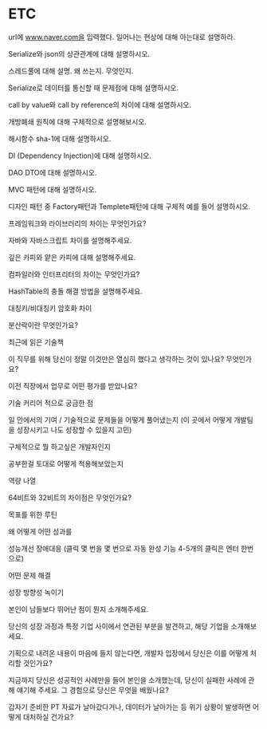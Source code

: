 # ETC

url에 www.naver.com을 입력했다. 일어나는 현상에 대해 아는대로 설명하라.

Serialize와 json의 상관관계에 대해 설명하시오.

스레드풀에 대해 설명. 왜 쓰는지. 무엇인지.

Serialize로 데이터를 통신할 때 문제점에 대해 설명하시오.

call by value와 call by reference의 차이에 대해 설명하시오.

개방폐쇄 원칙에 대해 구체적으로 설명해보시오.

해시함수 sha-1에 대해 설명하시오.

DI (Dependency Injection)에 대해 설명하시오.

DAO DTO에 대해 설명하시오.

MVC 패턴에 대해 설명하시오.

디자인 패턴 중 Factory패턴과 Templete패턴에 대해 구체적 예를 들어 설명하시오.

프레임워크와 라이브러리의 차이는 무엇인가요?

자바와 자바스크립트 차이를 설명해주세요.

깊은 카피와 얕은 카피에 대해 설명해주세요.

컴파일러와 인터프리터의 차이는 무엇인가요?

HashTable의 충돌 해결 방법을 설명해주세요.

대칭키/비대칭키 암호화 차이

분산락이란 무엇인가요?

최근에 읽은 기술책

이 직무를 위해 당신이 정말 이것만은 열심히 했다고 생각하는 것이 있나요? 무엇인가요?

이전 직장에서 업무로 어떤 평가를 받았나요?

기술 커리어 적으로 궁금한 점

일 안에서의 기여 / 기술적으로 문제들을 어떻게 풀어냈는지 (이 곳에서 어떻게 개발팀을 성장시키고 나도 성장할 수 있을지 고민)

구체적으로 뭘 하고싶은 개발자인지

공부한걸 토대로 어떻게 적용해보았는지

역량 나열

64비트와 32비트의 차이점은 무엇인가요?

목표를 위한 루틴

왜 어떻게 어떤 성과를

성능개선 장애대응 (클릭 몇 번을 몇 번으로 자동 완성 기능 4-5개의 클릭은 엔터 한번으로)

어떤 문제 해결

성장 방향성 녹이기

본인이 남들보다 뛰어난 점이 뭔지 소개해주세요.

당신의 성장 과정과 특정 기업 사이에서 연관된 부분을 발견하고, 해당 기업을 소개해보세요.

기획으로 내려온 내용이 마음에 들지 않는다면, 개발자 입장에서 당신은 이를 어떻게 처리할 것인가요?

지금까지 당신은 성공적인 사례만을 들어 본인을 소개했는데, 당신이 실패한 사례에 관해 얘기해 주세요. 그 경험으로 당신은 무엇을 배웠나요?

갑자기 준비한 PT 자료가 날아갔다거나, 데이터가 날아가는 등 위기 상황이 발생하면 어떻게 대처하실 건가요?